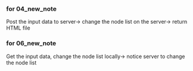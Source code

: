 ### for 04_new_note
Post the input data to server-> change the node list on the server-> return HTML file
### for 06_new_note
Get the input data, change the node list locally-> notice server to change the node list